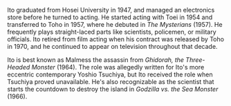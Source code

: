 <!-- Hisaya Ito -->

Ito graduated from Hosei University in 1947, and managed an electronics store before he turned to acting. He started acting with Toei in 1954 and transferred to Toho in 1957, where he debuted in _The Mysterians_ (1957). He frequently plays straight-laced parts like scientists, policemen, or military officials. Ito retired from film acting when his contract was released by Toho in 1970, and he continued to appear on television throughout that decade.

Ito is best known as Malmess the assassin from _Ghidorah, the Three-Headed Monster_ (1964). The role was allegedly written for Ito's more eccentric contemporary Yoshio Tsuchiya, but Ito received the role when Tsuchiya proved unavailable. He's also recognizable as the scientist that starts the countdown to destroy the island in _Godzilla vs. the Sea Monster_ (1966).